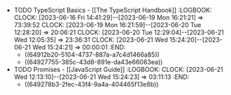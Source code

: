 - TODO TypeScript Basics - [[The TypeScript Handbook]]
  :LOGBOOK:
  CLOCK: [2023-06-16 Fri 14:41:29]--[2023-06-19 Mon 16:21:21] =>  73:39:52
  CLOCK: [2023-06-19 Mon 16:21:59]--[2023-06-20 Tue 12:28:20] =>  20:06:21
  CLOCK: [2023-06-20 Tue 12:29:04]--[2023-06-21 Wed 12:05:35] =>  23:36:31
  CLOCK: [2023-06-21 Wed 15:24:20]--[2023-06-21 Wed 15:24:21] =>  00:00:01
  :END:
	- ((64912b20-5104-4737-887a-a7c4d1466a85))
	- ((64927755-385c-43d8-891e-da43e66063ea))
- TODO Promises - [[JavaScript Guide]]
  :LOGBOOK:
  CLOCK: [2023-06-21 Wed 12:13:10]--[2023-06-21 Wed 15:24:23] =>  03:11:13
  :END:
	- ((649278b3-2fec-43f4-9a4a-404465f13e8b))